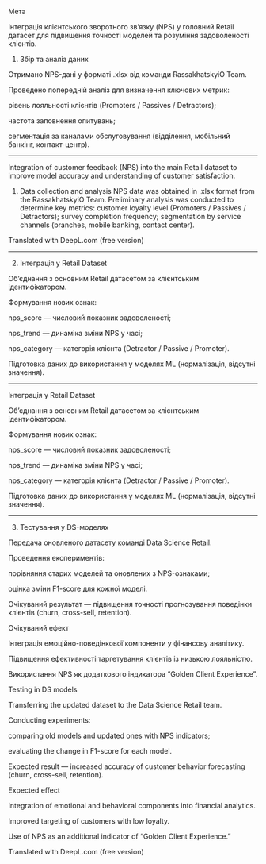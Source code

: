 Мета

Інтеграція клієнтського зворотного зв’язку (NPS) у головний Retail датасет для підвищення точності моделей та розуміння задоволеності клієнтів.

1. Збір та аналіз даних

Отримано NPS-дані у форматі .xlsx від команди RassakhatskyiO Team.

Проведено попередній аналіз для визначення ключових метрик:

рівень лояльності клієнтів (Promoters / Passives / Detractors);

частота заповнення опитувань;

сегментація за каналами обслуговування (відділення, мобільний банкінг, контакт-центр).

----
Integration of customer feedback (NPS) into the main Retail dataset to improve model accuracy and understanding of customer satisfaction.
1. Data collection and analysis
NPS data was obtained in .xlsx format from the RassakhatskyiO Team.
Preliminary analysis was conducted to determine key metrics:
customer loyalty level (Promoters / Passives / Detractors);
survey completion frequency;
segmentation by service channels (branches, mobile banking, contact center).

Translated with DeepL.com (free version)











----

2. Інтеграція у Retail Dataset

Об’єднання з основним Retail датасетом за клієнтським ідентифікатором.

Формування нових ознак:

nps_score — числовий показник задоволеності;

nps_trend — динаміка зміни NPS у часі;

nps_category — категорія клієнта (Detractor / Passive / Promoter).

Підготовка даних до використання у моделях ML (нормалізація, відсутні значення).


---
Інтеграція у Retail Dataset

Об’єднання з основним Retail датасетом за клієнтським ідентифікатором.

Формування нових ознак:

nps_score — числовий показник задоволеності;

nps_trend — динаміка зміни NPS у часі;

nps_category — категорія клієнта (Detractor / Passive / Promoter).

Підготовка даних до використання у моделях ML (нормалізація, відсутні значення).



---


3. Тестування у DS-моделях

Передача оновленого датасету команді Data Science Retail.

Проведення експериментів:

порівняння старих моделей та оновлених з NPS-ознаками;

оцінка зміни F1-score для кожної моделі.

Очікуваний результат — підвищення точності прогнозування поведінки клієнтів (churn, cross-sell, retention).

Очікуваний ефект

Інтеграція емоційно-поведінкової компоненти у фінансову аналітику.

Підвищення ефективності таргетування клієнтів із низькою лояльністю.

Використання NPS як додаткового індикатора “Golden Client Experience”.



Testing in DS models

Transferring the updated dataset to the Data Science Retail team.

Conducting experiments:

comparing old models and updated ones with NPS indicators;

evaluating the change in F1-score for each model.

Expected result — increased accuracy of customer behavior forecasting (churn, cross-sell, retention).

Expected effect

Integration of emotional and behavioral components into financial analytics.

Improved targeting of customers with low loyalty.

Use of NPS as an additional indicator of “Golden Client Experience.”


Translated with DeepL.com (free version)